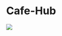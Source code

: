 # Cafe-Hub
<a href="https://codeclimate.com/github/rails/rails"><img src="https://codeclimate.com/github/rails/rails/badges/gpa.svg" /></a>

